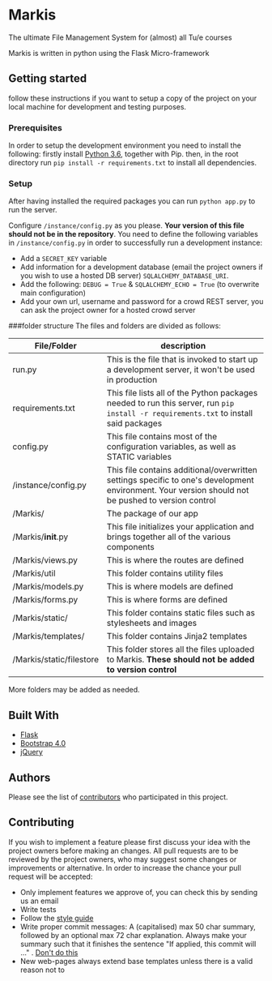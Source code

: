 # Markis
The ultimate File Management System for (almost) all Tu/e courses

Markis is written in python using the Flask Micro-framework

## Getting started
follow these instructions if you want to setup a copy of the project on your local machine for development and testing purposes.

### Prerequisites 
In order to setup the development environment you need to install the following:
firstly install [Python 3.6](https://www.python.org/downloads/release/python-360/), together with Pip.
then, in the root directory run `pip install -r requirements.txt` to install all dependencies. 

### Setup
After having installed the required packages you can run `python app.py` to run the server.

Configure `/instance/config.py` as you please. **Your version of this file should not be in the repository**.
You need to define the following variables in `/instance/config.py` in order to successfully run a development instance:
* Add a `SECRET_KEY` variable
* Add information for a development database (email the project owners if you wish to use a hosted DB server) `SQLALCHEMY_DATABASE_URI`.
* Add the following: `DEBUG = True` & `SQLALCHEMY_ECHO = True` (to overwrite main configuration)
* Add your own url, username and password for a crowd REST server, you can ask the project owner for a hosted crowd server

###folder structure
The files and folders are divided as follows:

| File/Folder         | description|
|---------------------|-------------|
| run.py              |This is the file that is invoked to start up a development server, it won't be used in production  |
| requirements.txt    |This file lists all of the Python packages needed to run this server, run `pip install -r requirements.txt` to install said packages |
| config.py           |This file contains most of the configuration variables, as well as STATIC variables |
| /instance/config.py |This file contains additional/overwritten settings specific to one's development environment. Your version should not be pushed to version control   |
| /Markis/            |The package of our app   |
| /Markis/__init__.py |This file initializes your application and brings together all of the various components   |
| /Markis/views.py    |This is where the routes are defined   |
| /Markis/util        |This folder contains utility files|
| /Markis/models.py   |This is where models are defined   |
| /Markis/forms.py    |This is where forms are defined   |
| /Markis/static/     |This folder contains static files such as stylesheets and images   |
| /Markis/templates/  |This folder contains Jinja2 templates   |
| /Markis/static/filestore | This folder stores all the files uploaded to Markis. **These should not be added to version control**|

More folders may be added as needed.

## Built With
* [Flask](http://flask.pocoo.org/)
* [Bootstrap 4.0](https://v4-alpha.getbootstrap.com/)
* [jQuery](https://jquery.com/)

## Authors
Please see the list of [contributors](https://github.com/JortdeBokx/Markis/graphs/contributors) who participated in this project.

## Contributing
If you wish to implement a feature please first discuss your idea with the project owners before making an changes. 
All pull requests are to be reviewed by the project owners, who may suggest some changes or improvements or alternative.
In order to increase the chance your pull request will be accepted:
* Only implement features we approve of, you can check this by sending us an email
* Write tests
* Follow the [style guide](Style.md)
* Write proper commit messages: A (capitalised) max 50 char summary, followed by an optional max 72 char explanation. Always make your summary such that it finishes the sentence "If applied, this commit will ..." . [Don't do this](https://xkcd.com/1296/)
* New web-pages always extend base templates unless there is a valid reason not to